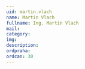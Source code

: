 ```yaml
---
uid: martin.vlach
name: Martin Vlach
fullname: Ing. Martin Vlach
mail: 
category: 
img: 
description: 
ordpraha: 
ordcan: 30
---
```





